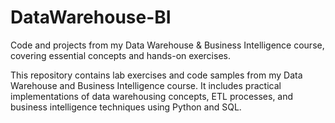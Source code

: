# DataWarehouse-BI
Code and projects from my Data Warehouse &amp; Business Intelligence course, covering essential concepts and hands-on exercises.

This repository contains lab exercises and code samples from my Data Warehouse and Business Intelligence course. It includes practical implementations of data warehousing concepts, ETL processes, and business intelligence techniques using Python and SQL.
